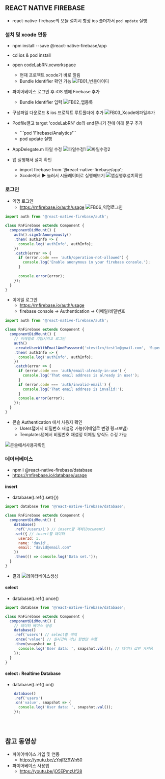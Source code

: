 ## REACT NATIVE FIREBASE
- react-native-firebase의 모듈 설치시 항상 ios 폴더가서 ```pod update``` 실행

### 설치 및 xcode 연동
- npm install --save @react-native-firebase/app
- cd ios & pod install
- open codeLabRN.xcworkspace
  - 현재 프로젝트 xcode가 바로 열림
  - Bundle Identifier 확인 가능
![FB01_번들아이디](./img/FB01_번들아이디.png)

- 파이어베이스 로그인 후 iOS 앱에 Firebase 추가
  - Bundle Identifier 입력
![FB02_앱등록](./img/FB02_앱등록.png)

- 구성파일 다운로드 & ios 프로젝트 루트폴더에 추가
![FB03_Xcode에파일추가](./img/FB03_Xcode에파일추가.png)

- Podfile열고 target 'codeLabRN' do의 end끝나기 전에 아래 문구 추가
  - ```pod 'Firebase/Analytics'``
  - pod update 실행

- AppDelegate.m 파일 수정
![파일수정1](./img/FB04_AppDelegate.m파일수정1.png)
![파일수정2](./img/FB04_AppDelegate.m파일수정2.png)

- 앱 실행해서 설치 확인
  - import firebase from '@react-native-firebase/app';
  - Xcode에서 ▶ 눌러서 시뮬레이터로 실행해보기
![앱실행후설치확인](./img/FB05_앱실행후설치확인.png)


### 로그인
- 익명 로그인
  - https://rnfirebase.io/auth/usage
![FB06_익명로그인](./img/FB06_익명로그인.png)

```javascript
import auth from '@react-native-firebase/auth';

class RnFirebase extends Component {
  componentDidMount() {
    auth().signInAnonymously()
    .then( authInfo => {
      console.log('authInfo', authInfo);
    })
    .catch(error => {
      if (error.code === 'auth/operation-not-allowed') {
        console.log('Enable anonymous in your firebase console.');
      }
      
      console.error(error);
    });
  }
}
```

- 이메일 로그인
  - https://rnfirebase.io/auth/usage
  - firebase console -> Authentication -> 이메일/비밀번호

```javascript
import auth from '@react-native-firebase/auth';

class RnFirebase extends Component {
  componentDidMount() {
    // 이메일로 가입시키고 로그인
    auth()
    .createUserWithEmailAndPassword('<test1></test1>@gmail.com', 'SuperSecretPassword!')
    .then( authInfo => {
      console.log('authInfo', authInfo);
    })
    .catch(error => {
      if (error.code === 'auth/email-already-in-use') {
        console.log('That email address is already in use!');
      }
      if (error.code === 'auth/invalid-email') {
        console.log('That email address is invalid!');
      }
      console.error(error);
    });
  }
}  
```

- 콘솔 Authentication 에서 사용자 확인
  - Users탭에서 비밀번호 재설정 가능(이메일로 변경 링크보냄)
  - Templates탭에서 비밀번호 재설정 이메일 양식도 수정 가능

![콘솔에서사용자확인](./img/FB07_콘솔에서사용자확인.png)

### 데이터베이스
- npm i @react-native-firebase/database
- https://rnfirebase.io/database/usage

#### insert 
- database().ref().set({})

```javascript
import database from '@react-native-firebase/database';

class RnFirebase extends Component {
  componentDidMount() {
    database()
    .ref('/users/1') // insert할 객체(Document)
    .set({ // insert할 데이터
      userId: 1,
      name: 'david',
      email: "david@email.com"
    })
    .then(() => console.log('Data set.'));
  }
}
```

- 결과
![데이터베이스생성](./img/FB08_데이터베이스생성.png)

#### select
- database().ref().once()

```javascript
import database from '@react-native-firebase/database';

class RnFirebase extends Component {
  componentDidMount() {
    // 데이터 베이스 생성
    database()
    .ref('users') // select할 객체
    .once('value') // 실시간이 아닌 한번만 수행
    .then(snapshot => {
      console.log('User data: ', snapshot.val()); // 데이터 값만 가져옴
    });
  }
}
```

####  select : Realtime Database
- database().ref().on()

```javascript
    database()
    .ref('users')
    .on('value', snapshot => {
      console.log('User data: ', snapshot.val());
    });
```

```javascript
```

```javascript
```

```javascript
```

## 참고 동영상
- 파이어베이스 가입 및 연동
  - https://youtu.be/zYojRZ9Wn50
- 파이어베이스 사용법
  - https://youtu.be/jO5EPmzUf28
